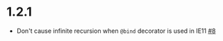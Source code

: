 # 1.2.1 
* Don't cause infinite recursion when `@bind` decorator is used in IE11 [#8](https://github.com/developit/decko/issues/8)
